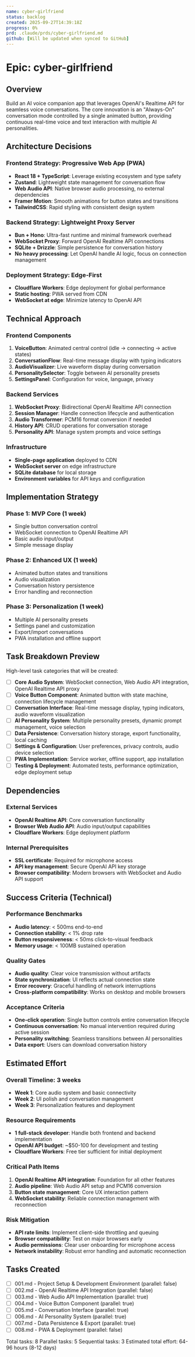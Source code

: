 ```yaml
---
name: cyber-girlfriend
status: backlog
created: 2025-09-27T14:39:18Z
progress: 0%
prd: .claude/prds/cyber-girlfriend.md
github: [Will be updated when synced to GitHub]
---
```


# Epic: cyber-girlfriend

## Overview
Build an AI voice companion app that leverages OpenAI's Realtime API for seamless voice conversations. The core innovation is an "Always-On" conversation mode controlled by a single animated button, providing continuous real-time voice and text interaction with multiple AI personalities.

## Architecture Decisions

### Frontend Strategy: Progressive Web App (PWA)
- **React 18 + TypeScript**: Leverage existing ecosystem and type safety
- **Zustand**: Lightweight state management for conversation flow
- **Web Audio API**: Native browser audio processing, no external dependencies
- **Framer Motion**: Smooth animations for button states and transitions
- **TailwindCSS**: Rapid styling with consistent design system

### Backend Strategy: Lightweight Proxy Server
- **Bun + Hono**: Ultra-fast runtime and minimal framework overhead
- **WebSocket Proxy**: Forward OpenAI Realtime API connections
- **SQLite + Drizzle**: Simple persistence for conversation history
- **No heavy processing**: Let OpenAI handle AI logic, focus on connection management

### Deployment Strategy: Edge-First
- **Cloudflare Workers**: Edge deployment for global performance
- **Static hosting**: PWA served from CDN
- **WebSocket at edge**: Minimize latency to OpenAI API

## Technical Approach

### Frontend Components
1. **VoiceButton**: Animated central control (idle → connecting → active states)
2. **ConversationFlow**: Real-time message display with typing indicators
3. **AudioVisualizer**: Live waveform display during conversation
4. **PersonalitySelector**: Toggle between AI personality presets
5. **SettingsPanel**: Configuration for voice, language, privacy

### Backend Services
1. **WebSocket Proxy**: Bidirectional OpenAI Realtime API connection
2. **Session Manager**: Handle connection lifecycle and authentication
3. **Audio Transformer**: PCM16 format conversion if needed
4. **History API**: CRUD operations for conversation storage
5. **Personality API**: Manage system prompts and voice settings

### Infrastructure
- **Single-page application** deployed to CDN
- **WebSocket server** on edge infrastructure
- **SQLite database** for local storage
- **Environment variables** for API keys and configuration

## Implementation Strategy

### Phase 1: MVP Core (1 week)
- Single button conversation control
- WebSocket connection to OpenAI Realtime API
- Basic audio input/output
- Simple message display

### Phase 2: Enhanced UX (1 week) 
- Animated button states and transitions
- Audio visualization
- Conversation history persistence
- Error handling and reconnection

### Phase 3: Personalization (1 week)
- Multiple AI personality presets
- Settings panel and customization
- Export/import conversations
- PWA installation and offline support

## Task Breakdown Preview
High-level task categories that will be created:
- [ ] **Core Audio System**: WebSocket connection, Web Audio API integration, OpenAI Realtime API proxy
- [ ] **Voice Button Component**: Animated button with state machine, connection lifecycle management
- [ ] **Conversation Interface**: Real-time message display, typing indicators, audio waveform visualization  
- [ ] **AI Personality System**: Multiple personality presets, dynamic prompt management, voice selection
- [ ] **Data Persistence**: Conversation history storage, export functionality, local caching
- [ ] **Settings & Configuration**: User preferences, privacy controls, audio device selection
- [ ] **PWA Implementation**: Service worker, offline support, app installation
- [ ] **Testing & Deployment**: Automated tests, performance optimization, edge deployment setup

## Dependencies

### External Services
- **OpenAI Realtime API**: Core conversation functionality
- **Browser Web Audio API**: Audio input/output capabilities
- **Cloudflare Workers**: Edge deployment platform

### Internal Prerequisites
- **SSL certificate**: Required for microphone access
- **API key management**: Secure OpenAI API key storage
- **Browser compatibility**: Modern browsers with WebSocket and Audio API support

## Success Criteria (Technical)

### Performance Benchmarks
- **Audio latency**: < 500ms end-to-end
- **Connection stability**: < 1% drop rate
- **Button responsiveness**: < 50ms click-to-visual feedback
- **Memory usage**: < 100MB sustained operation

### Quality Gates
- **Audio quality**: Clear voice transmission without artifacts
- **State synchronization**: UI reflects actual connection state
- **Error recovery**: Graceful handling of network interruptions
- **Cross-platform compatibility**: Works on desktop and mobile browsers

### Acceptance Criteria
- **One-click operation**: Single button controls entire conversation lifecycle
- **Continuous conversation**: No manual intervention required during active session
- **Personality switching**: Seamless transitions between AI personalities
- **Data export**: Users can download conversation history

## Estimated Effort

### Overall Timeline: 3 weeks
- **Week 1**: Core audio system and basic connectivity
- **Week 2**: UI polish and conversation management
- **Week 3**: Personalization features and deployment

### Resource Requirements
- **1 full-stack developer**: Handle both frontend and backend implementation
- **OpenAI API budget**: ~$50-100 for development and testing
- **Cloudflare Workers**: Free tier sufficient for initial deployment

### Critical Path Items
1. **OpenAI Realtime API integration**: Foundation for all other features
2. **Audio pipeline**: Web Audio API setup and PCM16 conversion
3. **Button state management**: Core UX interaction pattern
4. **WebSocket stability**: Reliable connection management with reconnection

### Risk Mitigation
- **API rate limits**: Implement client-side throttling and queuing
- **Browser compatibility**: Test on major browsers early
- **Audio permissions**: Clear user onboarding for microphone access
- **Network instability**: Robust error handling and automatic reconnection

## Tasks Created
- [ ] 001.md - Project Setup & Development Environment (parallel: false)
- [ ] 002.md - OpenAI Realtime API Integration (parallel: false)
- [ ] 003.md - Web Audio API Implementation (parallel: true)
- [ ] 004.md - Voice Button Component (parallel: true)
- [ ] 005.md - Conversation Interface (parallel: true)
- [ ] 006.md - AI Personality System (parallel: true)
- [ ] 007.md - Data Persistence & Export (parallel: true)
- [ ] 008.md - PWA & Deployment (parallel: false)

Total tasks: 8
Parallel tasks: 5
Sequential tasks: 3
Estimated total effort: 64-96 hours (8-12 days)